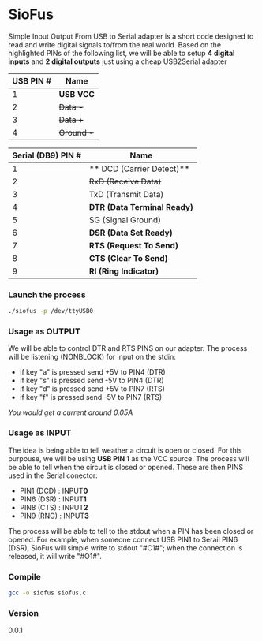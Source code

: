 # SioFus
Simple Input Output From USB to Serial adapter is a short code designed to read and write digital signals to/from the real world.
Based on the highlighted PINs of the following list, we will be able to setup **4 digital inputs** and **2 digital outputs** just using a cheap USB2Serial adapter


| USB PIN # | Name |
| ------------- | ------------- |
| 1  | **USB VCC**  |
| 2 | ~~Data -~~ |
| 3 | ~~Data +~~ |
| 4 | ~~Ground -~~ |

| Serial (DB9) PIN # | Name |
| ------------- | ------------- |
| 1 | ** DCD (Carrier Detect)** | 
| 2 | ~~RxD (Receive Data)~~ |
| 3 | TxD (Transmit Data) | 
| 4 | **DTR (Data Terminal Ready)** |
| 5 | SG (Signal Ground) | 
| 6 | **DSR (Data Set Ready)** | 
| 7 | **RTS (Request To Send)** |
| 8 | **CTS (Clear To Send)** | 
| 9 | **RI (Ring Indicator)** | 

### Launch the process
```bash
./siofus -p /dev/ttyUSB0
```


### Usage as OUTPUT
We will be able to control DTR and RTS PINS on our adapter. The process will be listening (NONBLOCK) for input on the stdin:
 - if key "a" is pressed send +5V to PIN4 (DTR)
 - if key "s" is pressed send -5V to PIN4 (DTR)
 - if key "d" is pressed send +5V to PIN7 (RTS)
 - if key "f" is pressed send -5V to PIN7 (RTS)

_You would get a current around 0.05A_

### Usage as INPUT
The idea is being able to tell weather a circuit is open or closed. For this purpouse, we will be using **USB PIN 1** as the VCC source.
The process will be able to tell when the circuit is closed or opened. These are then PINS used in the Serial conector:
 - PIN1 (DCD) : INPUT**0**
 - PIN6 (DSR) : INPUT**1**
 - PIN8 (CTS) : INPUT**2**
 - PIN9 (RNG) : INPUT**3**

The process will be able to tell to the stdout when a PIN has been closed or opened. For example, when someone connect USB PIN1 to Serail PIN6 (DSR), SioFus will simple write to stdout "#C1#"; when  the connection is released, it will write "#O1#".


### Compile

```bash
gcc -o siofus siofus.c
```

### Version
0.0.1